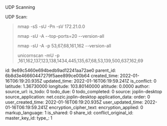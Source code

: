 UDP Scanning

UDP Scan:

> nmap -sS -sU -Pn -sV 172.21.0.0
> 
> nmap -sU -A --top-ports=20 --version-all
> 
> nmap -sU -A -p 53,67,68,161,162 --version-all
> 
> unicornscan -mU -p ,161,162,137,123,138,1434,445,135,67,68,53,139,500,637,162,69

id: 9e69c5460e694bedb9ad12241aa72ae0
parent_id: 6b8d3e46660447279f5aee899ce00b64
created_time: 2022-01-16T06:19:20.935Z
updated_time: 2022-01-16T06:19:59.241Z
is_conflict: 0
latitude: 1.36730000
longitude: 103.80140000
altitude: 0.0000
author: 
source_url: 
is_todo: 0
todo_due: 0
todo_completed: 0
source: joplin-desktop
source_application: net.cozic.joplin-desktop
application_data: 
order: 0
user_created_time: 2022-01-16T06:19:20.935Z
user_updated_time: 2022-01-16T06:19:59.241Z
encryption_cipher_text: 
encryption_applied: 0
markup_language: 1
is_shared: 0
share_id: 
conflict_original_id: 
master_key_id: 
type_: 1